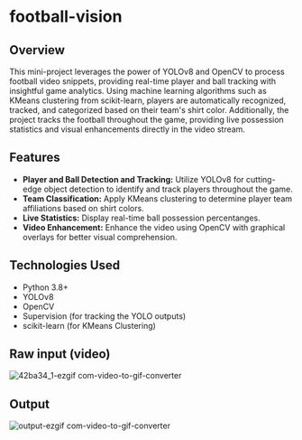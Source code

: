 # football-vision

## Overview
This mini-project leverages the power of YOLOv8 and OpenCV to process football video snippets, providing real-time player and ball tracking with insightful game analytics. Using machine learning algorithms such as KMeans clustering from scikit-learn, players are automatically recognized, tracked, and categorized based on their team's shirt color. Additionally, the project tracks the football throughout the game, providing live possession statistics and visual enhancements directly in the video stream.

## Features
- **Player and Ball Detection and Tracking:** Utilize YOLOv8 for cutting-edge object detection to identify and track players throughout the game.
- **Team Classification:** Apply KMeans clustering to determine player team affiliations based on shirt colors.
- **Live Statistics:** Display real-time ball possession percentanges.
- **Video Enhancement:** Enhance the video using OpenCV with graphical overlays for better visual comprehension.

## Technologies Used
- Python 3.8+
- YOLOv8
- OpenCV
- Supervision (for tracking the YOLO outputs)
- scikit-learn (for KMeans Clustering)

## Raw input (video)
![42ba34_1-ezgif com-video-to-gif-converter](https://github.com/Ciobi0212/football-vision/assets/147515963/8f0a4ff8-cc66-479b-a1c3-06c086b9cdfb)

## Output
![output-ezgif com-video-to-gif-converter](https://github.com/Ciobi0212/football-vision/assets/147515963/e54df164-e21d-4a53-ac06-3e34eefb486e)
